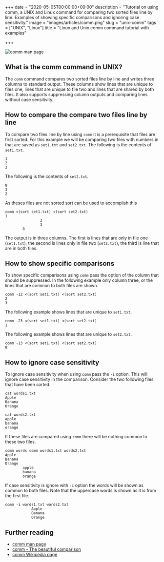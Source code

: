 +++
date = "2020-05-05T00:00:00+00:00"
description = "Tutorial on using comm, a UNIX and Linux command for comparing two sorted files line by line. Examples of showing specific comparisons and ignoring case sensitivity."
image = "images/articles/comm.png"
slug = "unix-comm"
tags = ["UNIX", "Linux"]
title = "Linux and Unix comm command tutorial with examples"

+++

![comm man page][1]

## What is the comm command in UNIX?

The `comm` command compares two sorted files line by line and writes three columns to standard output. These columns show lines that are unique to files one, lines that are unique to file two and lines that are shared by both files. It also supports suppressing column outputs and comparing lines without case sensitivity.


## How to compare the compare two files line by line

To compare two files line by line using `comm` it is a prerequisite that files are first sorted. For this example we will be comparing two files with numbers in that are saved as `set1.txt` and `set2.txt`. The following is the contents of `set1.txt`.

    1
    2
    3

The following is the contents of `set2.txt`.

    8
    3 
    2

As theses files are not sorted [sort][3] can be used to accomplish this

    comm <(sort set1.txt) <(sort set2.txt)
    1
                    2
                    3
            8

The output is in three columns. The first is lines that are only in file one (`set1.txt`), the second is lines only in file two (`set2.txt`), the third is line that are in both files.

## How to show specific comparisons 

To show specific comparisons using `comm` pass the option of the column that should be suppressed. In the following example only column three, or the lines that are common to both files are shown. 

    comm -12 <(sort set1.txt) <(sort set2.txt)
    2
    3

The following example shows lines that are unique to `set1.txt`.
    
    comm -23 <(sort set1.txt) <(sort set2.txt)
    1

The following example shows lines that are unique to `set2.txt`.

    comm -13 <(sort set1.txt) <(sort set2.txt)
    8

## How to ignore case sensitivity 

To ignore case sensitivity when using `comm` pass the `-i` option. This will ignore case sensitivity in the comparison. Consider the two following files that have been sorted.

    cat words1.txt
    Apple
    Banana
    Orange

    cat words2.txt
    apple
    banana
    orange

If these files are compared using `comm` there will be nothing common to these two files.

    comm words comm words1.txt words2.txt
    Apple
    Banana
    Orange
            apple
            banana
            orange

If case sensitivity is ignore with `-i` option the words will be shown as common to both files. Note that the uppercase words is shown as it is from the first file.

    comm -i words1.txt words2.txt
                Apple
                Banana
                Orange

## Further reading

* [comm man page][2]
* [comm - The beautiful comparison][4]
* [comm Wikipedia page][5]


[1]: /images/articles/comm.png
[2]: http://linux.die.net/man/1/comm
[3]: /unix-sort/
[4]: http://www.theunixschool.com/2011/03/comm-beautiful-comparison.html
[5]: https://en.wikipedia.org/wiki/Comm
